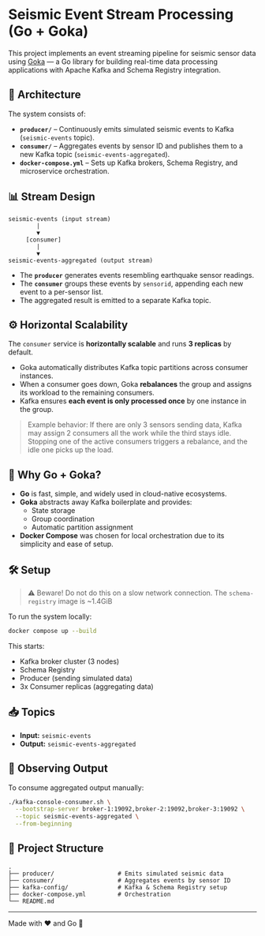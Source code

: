 # Seismic Event Stream Processing (Go + Goka)

This project implements an event streaming pipeline for seismic sensor data using [Goka](https://github.com/lovoo/goka) — a Go library for building real-time data processing applications with Apache Kafka and Schema Registry integration.

## 🧱 Architecture

The system consists of:

- **`producer/`** – Continuously emits simulated seismic events to Kafka (`seismic-events` topic).
- **`consumer/`** – Aggregates events by sensor ID and publishes them to a new Kafka topic (`seismic-events-aggregated`).
- **`docker-compose.yml`** – Sets up Kafka brokers, Schema Registry, and microservice orchestration.

## 📊 Stream Design

```
seismic-events (input stream)
        |
        ▼
     [consumer]
        |
        ▼
seismic-events-aggregated (output stream)
```

- The **`producer`** generates events resembling earthquake sensor readings.
- The **`consumer`** groups these events by `sensorid`, appending each new event to a per-sensor list.
- The aggregated result is emitted to a separate Kafka topic.

## ⚙️ Horizontal Scalability

The `consumer` service is **horizontally scalable** and runs **3 replicas** by default.

- Goka automatically distributes Kafka topic partitions across consumer instances.
- When a consumer goes down, Goka **rebalances** the group and assigns its workload to the remaining consumers.
- Kafka ensures **each event is only processed once** by one instance in the group.

> Example behavior: If there are only 3 sensors sending data, Kafka may assign 2 consumers all the work while the third stays idle. Stopping one of the active consumers triggers a rebalance, and the idle one picks up the load.

## 🚀 Why Go + Goka?

- **Go** is fast, simple, and widely used in cloud-native ecosystems.
- **Goka** abstracts away Kafka boilerplate and provides:
  - State storage
  - Group coordination
  - Automatic partition assignment
- **Docker Compose** was chosen for local orchestration due to its simplicity and ease of setup.

## 🛠️ Setup
> ⚠ Beware! Do not do this on a slow network connection. The `schema-registry` image is ~1.4GiB

To run the system locally:

```bash
docker compose up --build
```

This starts:
- Kafka broker cluster (3 nodes)
- Schema Registry
- Producer (sending simulated data)
- 3x Consumer replicas (aggregating data)

## 📥 Topics

- **Input:** `seismic-events`
- **Output:** `seismic-events-aggregated`

## 🧪 Observing Output

To consume aggregated output manually:

```bash
./kafka-console-consumer.sh \
  --bootstrap-server broker-1:19092,broker-2:19092,broker-3:19092 \
  --topic seismic-events-aggregated \
  --from-beginning
```

## 📁 Project Structure

```
.
├── producer/                  # Emits simulated seismic data
├── consumer/                  # Aggregates events by sensor ID
├── kafka-config/              # Kafka & Schema Registry setup
├── docker-compose.yml         # Orchestration
└── README.md
```

---

Made with ❤️ and Go 🐹
```
